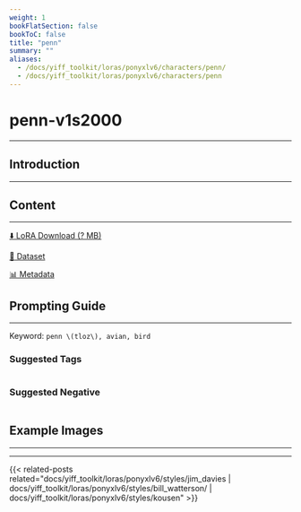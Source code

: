 ```yaml
---
weight: 1
bookFlatSection: false
bookToC: false
title: "penn"
summary: ""
aliases:
  - /docs/yiff_toolkit/loras/ponyxlv6/characters/penn/
  - /docs/yiff_toolkit/loras/ponyxlv6/characters/penn
---
```


<!--markdownlint-disable MD025 MD033 -->

# penn-v1s2000

---

## Introduction

---

## Content

---

[⬇️ LoRA Download (? MB)]()

[📐 Dataset]()

[📊 Metadata]()

## Prompting Guide

---

Keyword: `penn \(tloz\), avian, bird`

### Suggested Tags

```md
```

### Suggested Negative

```md
```

## Example Images

---

<div class="image-grid">
  <div class="image-grid-container">
    <a href="">
    </a>
    <a href="">
    </a>
  </div>
</div>

---

{{< related-posts related="docs/yiff_toolkit/loras/ponyxlv6/styles/jim_davies | docs/yiff_toolkit/loras/ponyxlv6/styles/bill_watterson/ | docs/yiff_toolkit/loras/ponyxlv6/styles/kousen" >}}

